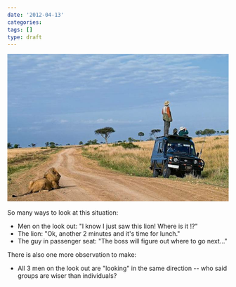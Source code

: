 ```yaml
---
date: '2012-04-13'
categories:
tags: []
type: draft 
---
```


![](../media/Looking_Lrg_728x485.jpg)

So many ways to look at this situation: 

- Men on the look out: "I know I just saw this lion! Where is it !?"
- The lion: "Ok, another 2 minutes and it's time for lunch."
- The guy in passenger seat: "The boss will figure out where to go next..."

There is also one more observation to make:

- All 3 men on the look out are "looking" in the same direction -- who said groups are wiser than individuals?